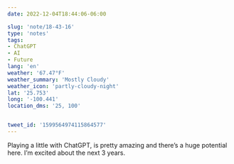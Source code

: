 ```yaml
---
date: 2022-12-04T18:44:06-06:00

slug: 'note/18-43-16'
type: 'notes'
tags:
- ChatGPT
- AI
- Future
lang: 'en'
weather: '67.47°F'
weather_summary: 'Mostly Cloudy'
weather_icon: 'partly-cloudy-night'
lat: '25.753'
long: '-100.441'
location_dms: '25, 100'


tweet_id: '1599564974115864577'
---
```

Playing a little with ChatGPT, is pretty amazing and there’s a huge potential here.
I’m excited about the next 3 years.